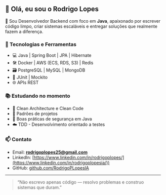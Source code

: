 ## 👋 Olá, eu sou o Rodrigo Lopes

🎯 Sou Desenvolvedor Backend com foco em **Java**, apaixonado por escrever código limpo, criar sistemas escaláveis e entregar soluções que realmente fazem a diferença.

### 🚀 Tecnologias e Ferramentas
- 💻 Java | Spring Boot | JPA | Hibernate  
- 🛠️ Docker | AWS (ECS, RDS, S3) | Redis
- 🗃️ PostgreSQL | MySQL | MongoDB  
- 🧪 JUnit | Mockito  
- 🌐 APIs REST

### 📚 Estudando no momento
- 🧠 Clean Architecture e Clean Code  
- 🧵 Padrões de projetos 
- 🔐 Boas práticas de segurança em Java  
- ☁️ TDD - Desenvolvimento orientado a testes 

### 📫 Contato
- Email: **rodrigoplopes25@gmail.com**  
- LinkedIn: [https://www.linkedin.com/in/rodrigoplopes/](https://www.linkedin.com/in/rodrigoplopesia/))  
- GitHub: [github.com/RodrigoPLopesIA](https://github.com/RodrigoPLopesIA)  

---

> “Não escrevo apenas código — resolvo problemas e construo sistemas que duram.”

